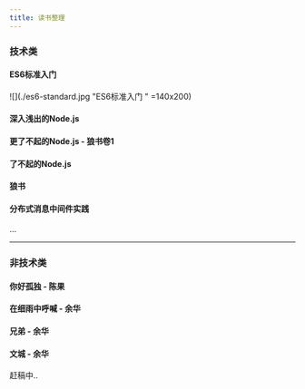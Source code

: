 ```yaml
---
title: 读书整理
---
```




### 技术类



####  ES6标准入门

![](./es6-standard.jpg "ES6标准入门 " =140x200)

#### 深入浅出的Node.js

#### 更了不起的Node.js - 狼书卷1

#### 了不起的Node.js

#### 狼书

#### 分布式消息中间件实践


...

----

### 非技术类



#### 你好孤独 - 陈果
####  在细雨中呼喊 - 余华
#### 兄弟 - 余华
####  文城 - 余华


赶稿中..